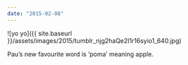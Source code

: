 ```yaml
---
date: "2015-02-08"
---
```


![yo yo]({{ site.baseurl }}/assets/images/2015/tumblr_njg2haQe2I1r16syio1_640.jpg)

Pau’s new favourite word is ‘poma’ meaning apple.
